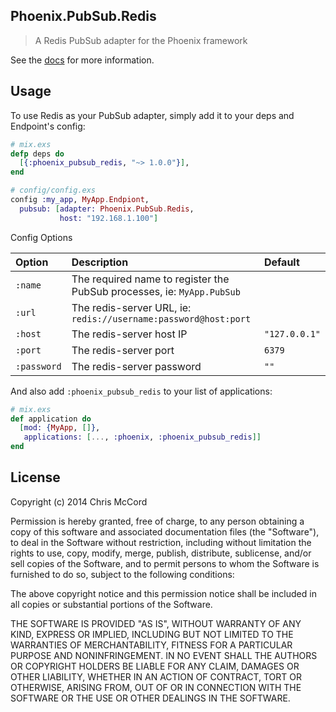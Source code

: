 ## Phoenix.PubSub.Redis

> A Redis PubSub adapter for the Phoenix framework

See the [docs](https://hexdocs.pm/phoenix_pubsub_redis/) for more information.

## Usage

To use Redis as your PubSub adapter, simply add it to your deps and Endpoint's config:

```elixir
# mix.exs
defp deps do
  [{:phoenix_pubsub_redis, "~> 1.0.0"}],
end

# config/config.exs
config :my_app, MyApp.Endpiont,
  pubsub: [adapter: Phoenix.PubSub.Redis,
           host: "192.168.1.100"]
```

Config Options

Option       | Description                                                            | Default        |
:----------- | :--------------------------------------------------------------------- | :------------- |
`:name`      | The required name to register the PubSub processes, ie: `MyApp.PubSub` |                |
`:url`       | The redis-server URL, ie: `redis://username:password@host:port`        |                |
`:host`      | The redis-server host IP                                               | `"127.0.0.1"`  |
`:port`      | The redis-server port                                                  | `6379`         |
`:password`  | The redis-server password                                              | `""`           |

And also add `:phoenix_pubsub_redis` to your list of applications:

```elixir
# mix.exs
def application do
  [mod: {MyApp, []},
   applications: [..., :phoenix, :phoenix_pubsub_redis]]
end
```

## License

Copyright (c) 2014 Chris McCord

Permission is hereby granted, free of charge, to any person obtaining
a copy of this software and associated documentation files (the
"Software"), to deal in the Software without restriction, including
without limitation the rights to use, copy, modify, merge, publish,
distribute, sublicense, and/or sell copies of the Software, and to
permit persons to whom the Software is furnished to do so, subject to
the following conditions:

The above copyright notice and this permission notice shall be
included in all copies or substantial portions of the Software.

THE SOFTWARE IS PROVIDED "AS IS", WITHOUT WARRANTY OF ANY KIND,
EXPRESS OR IMPLIED, INCLUDING BUT NOT LIMITED TO THE WARRANTIES OF
MERCHANTABILITY, FITNESS FOR A PARTICULAR PURPOSE AND
NONINFRINGEMENT. IN NO EVENT SHALL THE AUTHORS OR COPYRIGHT HOLDERS BE
LIABLE FOR ANY CLAIM, DAMAGES OR OTHER LIABILITY, WHETHER IN AN ACTION
OF CONTRACT, TORT OR OTHERWISE, ARISING FROM, OUT OF OR IN CONNECTION
WITH THE SOFTWARE OR THE USE OR OTHER DEALINGS IN THE SOFTWARE.
